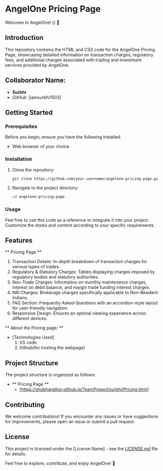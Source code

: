 # AngelOne Pricing Page

Welcome to AngelOne! () 🚀

## Introduction

This repository contains the HTML and CSS code for the AngelOne Pricing Page, showcasing detailed information on transaction charges, regulatory fees, and additional charges associated with trading and investment services provided by AngelOne.

## Collaborator Name:

- **Surbhi**
- *GitHub:* [iamsurbhi1503]

## Getting Started

  ### Prerequisites
  
  Before you begin, ensure you have the following installed:
  
  - Web browser of your choice

  ### Installation
  
  1. Clone the repository:
  
      ```bash
      git clone https://github.com/your-username/angelone-pricing-page.git
      ```
  
  2. Navigate to the project directory:
  
      ```bash
      cd angelone-pricing-page
      ```
  ### Usage
  
  Feel free to use this code as a reference or integrate it into your project. Customize the styles and content according to your specific 
  requirements.

## Features

 ** Pricing Page **
 
  1. Transaction Details: In-depth breakdown of transaction charges for various types of trades.
  2. Regulatory & Statutory Charges: Tables displaying charges imposed by regulatory bodies and statutory authorities.
  3. Non-Trade Charges: Information on monthly maintenance charges, interest on debit balance, and margin trade funding interest charges.
  4. NRI Charges: Brokerage charges specifically applicable to Non-Resident Indians.
  5. FAQ Section: Frequently Asked Questions with an accordion-style layout for user-friendly navigation.
  6. Responsive Design: Ensures an optimal viewing experience across different devices.

 ** About the Pricing page: **
 
 - [Technologies Used]
   1. VS code
   2. Github(for hosting the webpage)
      
 ## Project Structure
The project structure is organized as follows:

- ** Pricing Page **
  - [https://shobharathor.github.io/TeamProject/surbhi/Pricing.html]

## Contributing

We welcome contributions! If you encounter any issues or have suggestions for improvements, please open an issue or submit a pull request.

## License

This project is licensed under the [License Name] - see the [LICENSE.md](LICENSE.md) file for details.

Feel free to explore, contribute, and enjoy AngelOne! 🌟
